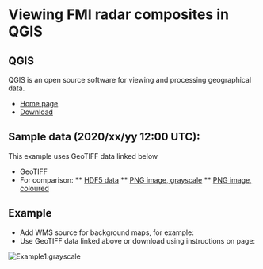 # Viewing FMI radar composites in QGIS

## QGIS

QGIS is an open source software for viewing and processing geographical data.

* [Home page](https://qgis.org/)
* [Download](https://qgis.org/en/site/forusers/download.html)

## Sample data (2020/xx/yy 12:00 UTC):

This example uses GeoTIFF data linked below
* GeoTIFF
* For comparison:
** [HDF5 data](./composite.h5)
** [PNG image, grayscale](./composite.png)
** [PNG image, coloured](./composite-rgb.png)

## Example

* Add WMS source for background maps, for example:
* Use GeoTIFF data linked above or download using instructions on page:

![Example1:grayscale](./qgis-radar-composite-grayscale.png)
